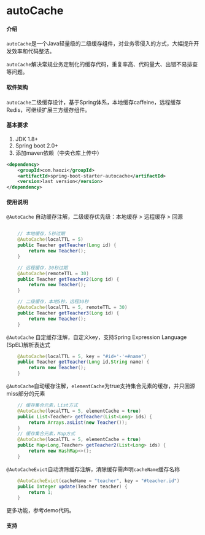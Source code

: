 # autoCache

#### 介绍
`autoCache`是一个Java轻量级的二级缓存组件，对业务零侵入的方式，大幅提升开发效率和代码整洁。

`autoCache`解决常规业务定制化的缓存代码，重复率高、代码量大、出错不易排查等问题。

#### 软件架构
`autoCache`二级缓存设计，基于Spring体系，本地缓存caffeine，远程缓存Redis，可继续扩展三方缓存组件。


#### 基本要求

1.  JDK 1.8+
2.  Spring boot 2.0+
3.  添加maven依赖（中央仓库上传中）
```xml
<dependency>
    <groupId>com.haozi</groupId>
    <artifactId>spring-boot-starter-autocache</artifactId>
    <version>last version</version>
</dependency>
```

#### 使用说明
`@AutoCache` 自动缓存注解，二级缓存优先级：本地缓存 > 远程缓存 > 回源

```java

    // 本地缓存，5秒过期
    @AutoCache(localTTL = 5)
    public Teacher getTeacher(Long id) {
        return new Teacher();
    }

    // 远程缓存，30秒过期
    @AutoCache(remoteTTL = 30)
    public Teacher getTeacher2(Long id) {
        return new Teacher();
    }

    // 二级缓存，本地5秒，远程30秒
    @AutoCache(localTTL = 5, remoteTTL = 30)
    public Teacher getTeacher3(Long id) {
        return new Teacher();
    }

```
`@AutoCache` 自定缓存注解，自定义key，支持Spring Expression Language (SpEL)解析表达式
```java
    @AutoCache(localTTL = 5, key = "#id+'-'+#name")
    public Teacher getTeacher(Long id,String name) {
        return new Teacher();
    }

```
`@AutoCache`自动缓存注解，`elementCache`为true支持集合元素的缓存，并只回源miss部分的元素

```java
    // 缓存集合元素，List方式
    @AutoCache(localTTL = 5, elementCache = true)
    public List<Teacher> getTeacher(List<Long> ids) {
        return Arrays.asList(new Teacher());
    }
    // 缓存集合元素，Map方式
    @AutoCache(localTTL = 5, elementCache = true)
    public Map<Long,Teacher> getTeacher2(List<Long> ids) {
        return new HashMap<>();
    }

```

`@AutoCacheEvict`自动清除缓存注解，清除缓存需声明`cacheName`缓存名称

```java
    @AutoCacheEvict(cacheName = "teacher", key = "#teacher.id")
    public Integer update(Teacher teacher) {
        return 1;
    }

```


更多功能，参考demo代码。

#### 支持
 